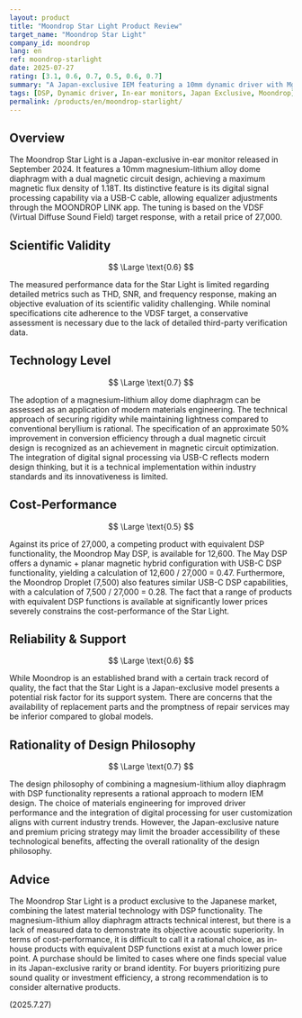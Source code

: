 ```yaml
---
layout: product
title: "Moondrop Star Light Product Review"
target_name: "Moondrop Star Light"
company_id: moondrop
lang: en
ref: moondrop-starlight
date: 2025-07-27
rating: [3.1, 0.6, 0.7, 0.5, 0.6, 0.7]
summary: "A Japan-exclusive IEM featuring a 10mm dynamic driver with Mg-Li alloy dome and DSP functionality, but cost-performance challenges emerge when compared to multi-driver configurations in the same price range"
tags: [DSP, Dynamic driver, In-ear monitors, Japan Exclusive, Moondrop]
permalink: /products/en/moondrop-starlight/
---
```

## Overview

The Moondrop Star Light is a Japan-exclusive in-ear monitor released in September 2024. It features a 10mm magnesium-lithium alloy dome diaphragm with a dual magnetic circuit design, achieving a maximum magnetic flux density of 1.18T. Its distinctive feature is its digital signal processing capability via a USB-C cable, allowing equalizer adjustments through the MOONDROP LINK app. The tuning is based on the VDSF (Virtual Diffuse Sound Field) target response, with a retail price of 27,000.

## Scientific Validity

$$ \Large \text{0.6} $$

The measured performance data for the Star Light is limited regarding detailed metrics such as THD, SNR, and frequency response, making an objective evaluation of its scientific validity challenging. While nominal specifications cite adherence to the VDSF target, a conservative assessment is necessary due to the lack of detailed third-party verification data.

## Technology Level

$$ \Large \text{0.7} $$

The adoption of a magnesium-lithium alloy dome diaphragm can be assessed as an application of modern materials engineering. The technical approach of securing rigidity while maintaining lightness compared to conventional beryllium is rational. The specification of an approximate 50% improvement in conversion efficiency through a dual magnetic circuit design is recognized as an achievement in magnetic circuit optimization. The integration of digital signal processing via USB-C reflects modern design thinking, but it is a technical implementation within industry standards and its innovativeness is limited.

## Cost-Performance

$$ \Large \text{0.5} $$

Against its price of 27,000, a competing product with equivalent DSP functionality, the Moondrop May DSP, is available for 12,600. The May DSP offers a dynamic + planar magnetic hybrid configuration with USB-C DSP functionality, yielding a calculation of 12,600 / 27,000 = 0.47. Furthermore, the Moondrop Droplet (7,500) also features similar USB-C DSP capabilities, with a calculation of 7,500 / 27,000 = 0.28. The fact that a range of products with equivalent DSP functions is available at significantly lower prices severely constrains the cost-performance of the Star Light.

## Reliability & Support

$$ \Large \text{0.6} $$

While Moondrop is an established brand with a certain track record of quality, the fact that the Star Light is a Japan-exclusive model presents a potential risk factor for its support system. There are concerns that the availability of replacement parts and the promptness of repair services may be inferior compared to global models.

## Rationality of Design Philosophy

$$ \Large \text{0.7} $$

The design philosophy of combining a magnesium-lithium alloy diaphragm with DSP functionality represents a rational approach to modern IEM design. The choice of materials engineering for improved driver performance and the integration of digital processing for user customization aligns with current industry trends. However, the Japan-exclusive nature and premium pricing strategy may limit the broader accessibility of these technological benefits, affecting the overall rationality of the design philosophy.

## Advice

The Moondrop Star Light is a product exclusive to the Japanese market, combining the latest material technology with DSP functionality. The magnesium-lithium alloy diaphragm attracts technical interest, but there is a lack of measured data to demonstrate its objective acoustic superiority. In terms of cost-performance, it is difficult to call it a rational choice, as in-house products with equivalent DSP functions exist at a much lower price point. A purchase should be limited to cases where one finds special value in its Japan-exclusive rarity or brand identity. For buyers prioritizing pure sound quality or investment efficiency, a strong recommendation is to consider alternative products.

(2025.7.27)
